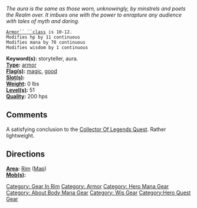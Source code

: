 *The aura is the same as those worn, unknowingly, by minstrels and poets
the Realm over. It imbues one with the power to enrapture any audience
with tales of myth and daring.*

[`Armor`` ``class`](Armor_Class.md "wikilink")` is 10-12.`  
`Modifies hp by 11 continuous`  
`Modifies mana by 70 continuous`  
`Modifies wisdom by 1 continuous`

**Keyword(s):** storyteller, aura.  
**[Type](:Category:_Object_Types.md "wikilink"):**
[armor](:Category:_Armor.md "wikilink")  
**[Flag(s)](:Category:_Object_Flags.md "wikilink"):**
[magic](Magic_Flag.md "wikilink"), [good](Good_Flag.md "wikilink")  
**[Slot(s)](Slot.md "wikilink"):** <worn about body>  
**[Weight](Object_Weight.md "wikilink"):** 0 lbs  
**[Level(s)](Object_Level.md "wikilink"):** 51  
**[Quality](Object_Quality.md "wikilink"):** 200 hps  

## Comments

A satisfying conclusion to the [Collector Of Legends
Quest](Collector_Of_Legends_Quest "wikilink"). Rather lightweight.

## Directions

**[Area](:Category:_Areas.md "wikilink"):** [
Rim](:Category:_Rim.md "wikilink") ([Map](Rim_Map.md "wikilink"))  
**[Mob(s)](:Category:_Mobs.md "wikilink"):**  

[Category: Gear In Rim](Category:_Gear_In_Rim "wikilink") [Category:
Armor](Category:_Armor "wikilink") [Category: Hero Mana
Gear](Category:_Hero_Mana_Gear "wikilink") [Category: About Body Mana
Gear](Category:_About_Body_Mana_Gear "wikilink") [Category: Wis
Gear](Category:_Wis_Gear "wikilink") [Category:Hero Quest
Gear](Category:Hero_Quest_Gear "wikilink")
